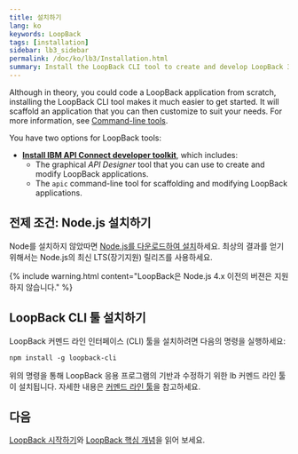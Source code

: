 ```yaml
---
title: 설치하기
lang: ko
keywords: LoopBack
tags: [installation]
sidebar: lb3_sidebar
permalink: /doc/ko/lb3/Installation.html
summary: Install the LoopBack CLI tool to create and develop LoopBack 3.0 apps.
---
```


Although in theory, you could code a LoopBack
application from scratch, installing the LoopBack CLI tool makes it much easier to get
started.  It will scaffold an application that you can then customize to suit
your needs.  For more information, see [Command-line tools](Command-line-tools.html).


<div id="lb3apic" class="sl-hidden" markdown="1">
You have two options for LoopBack tools:

- **[Install IBM API Connect developer toolkit](Installing-IBM-API-Connect.html)**, which includes:
  - The graphical _API Designer_ tool that you can use to create and modify LoopBack applications.
  - The `apic` command-line tool for scaffolding and modifying LoopBack applications.
</div>

## 전제 조건: Node.js 설치하기
Node를 설치하지 않았따면 [Node.js를 다운로드하여 설치](http://nodejs.org/en/download)하세요. 최상의 결과를 얻기 위해서는 Node.js의 최신 LTS(장기지원) 릴리즈를 사용하세요.

{% include warning.html content="LoopBack은 Node.js 4.x 이전의 버젼은 지원하지 않습니다." %}

## LoopBack CLI 툴 설치하기

LoopBack 커멘드 라인 인터페이스 (CLI) 툴을 설치하려면 다음의 명령을 실행하세요:

```
npm install -g loopback-cli
```
위의 명령을 통해 LoopBack 응용 프로그램의 기반과 수정하기 위한 lb 커멘드 라인 툴이 설치됩니다. 
자세한 내용은 [커멘드 라인 툴](Command-line-tools.html)을 참고하세요. 

## 다음 

[LoopBack 시작하기](Getting-started-with-LoopBack.html)와 [LoopBack 핵심 개념](LoopBack-core-concepts)을 읽어 보세요.
